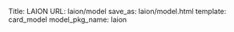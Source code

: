 Title: LAION
URL: laion/model
save_as: laion/model.html
template: card_model
model_pkg_name: laion


